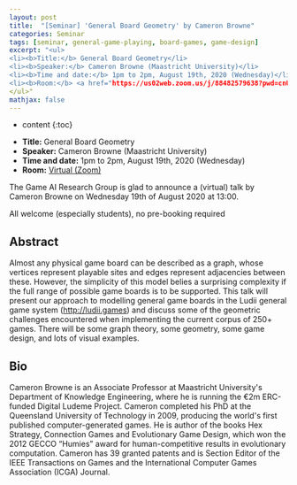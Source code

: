 ```yaml
---
layout: post
title:  "[Seminar] 'General Board Geometry' by Cameron Browne"
categories: Seminar
tags: [seminar, general-game-playing, board-games, game-design]
excerpt: "<ul>
<li><b>Title:</b> General Board Geometry</li>
<li><b>Speaker:</b> Cameron Browne (Maastricht University)</li> 
<li><b>Time and date:</b> 1pm to 2pm, August 19th, 2020 (Wednesday)</li>
<li><b>Room:</b> <a href="https://us02web.zoom.us/j/88482579638?pwd=cnU4MVpCdFUyQjRCOEFucVRYdDFjQT09">Virtual (Zoom)</a></li>
</ul>"
mathjax: false
---
```


* content
{:toc}

<ul>
<li><b>Title:</b> General Board Geometry</li>
<li><b>Speaker:</b> Cameron Browne (Maastricht University)</li> 
<li><b>Time and date:</b> 1pm to 2pm, August 19th, 2020 (Wednesday)</li>
<li><b>Room:</b> <a href="https://us02web.zoom.us/j/88482579638?pwd=cnU4MVpCdFUyQjRCOEFucVRYdDFjQT09">Virtual (Zoom)</a></li>
</ul>

The Game AI Research Group is glad to announce a (virtual) talk by Cameron Browne on Wednesday 19th of August 2020 at 13:00.

All welcome (especially students), no pre-booking required 

## Abstract

Almost any physical game board can be described as a graph, whose vertices represent playable sites and edges represent adjacencies between these. However, the simplicity of this model belies a surprising complexity if the full range of possible game boards is to be supported. This talk will present our approach to modelling general game boards in the Ludii general game system (http://ludii.games) and discuss some of the geometric challenges encountered when implementing the current corpus of 250+ games. There will be some graph theory, some geometry, some game design, and lots of visual examples.

## Bio

Cameron Browne is an Associate Professor at Maastricht University's Department of Knowledge Engineering, where he is running the €2m ERC-funded Digital Ludeme Project. Cameron completed his PhD at the Queensland University of Technology in 2009, producing the world's first published computer-generated games. He is author of the books Hex Strategy, Connection Games and Evolutionary Game Design, which won the 2012 GECCO “Humies” award for human-competitive results in evolutionary computation. Cameron has 39 granted patents and is Section Editor of the IEEE Transactions on Games and the International Computer Games Association (ICGA) Journal.
